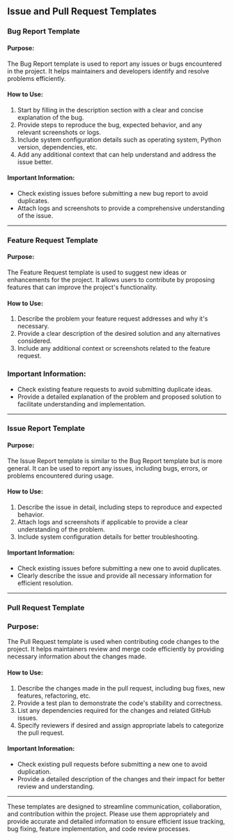 ## Issue and Pull Request Templates

### Bug Report Template

#### Purpose:
The Bug Report template is used to report any issues or bugs encountered in the project. It helps maintainers and developers identify and resolve problems efficiently.

#### How to Use:
1. Start by filling in the description section with a clear and concise explanation of the bug.
2. Provide steps to reproduce the bug, expected behavior, and any relevant screenshots or logs.
3. Include system configuration details such as operating system, Python version, dependencies, etc.
4. Add any additional context that can help understand and address the issue better.

#### Important Information:
- Check existing issues before submitting a new bug report to avoid duplicates.
- Attach logs and screenshots to provide a comprehensive understanding of the issue.

---

### Feature Request Template

#### Purpose:
The Feature Request template is used to suggest new ideas or enhancements for the project. It allows users to contribute by proposing features that can improve the project's functionality.

#### How to Use:
1. Describe the problem your feature request addresses and why it's necessary.
2. Provide a clear description of the desired solution and any alternatives considered.
3. Include any additional context or screenshots related to the feature request.

### Important Information:
- Check existing feature requests to avoid submitting duplicate ideas.
- Provide a detailed explanation of the problem and proposed solution to facilitate understanding and implementation.

---

### Issue Report Template

#### Purpose:
The Issue Report template is similar to the Bug Report template but is more general. It can be used to report any issues, including bugs, errors, or problems encountered during usage.

#### How to Use:
1. Describe the issue in detail, including steps to reproduce and expected behavior.
2. Attach logs and screenshots if applicable to provide a clear understanding of the problem.
3. Include system configuration details for better troubleshooting.

#### Important Information:
- Check existing issues before submitting a new one to avoid duplicates.
- Clearly describe the issue and provide all necessary information for efficient resolution.

---

### Pull Request Template

### Purpose:
The Pull Request template is used when contributing code changes to the project. It helps maintainers review and merge code efficiently by providing necessary information about the changes made.

#### How to Use:
1. Describe the changes made in the pull request, including bug fixes, new features, refactoring, etc.
2. Provide a test plan to demonstrate the code's stability and correctness.
3. List any dependencies required for the changes and related GitHub issues.
4. Specify reviewers if desired and assign appropriate labels to categorize the pull request.

#### Important Information:
- Check existing pull requests before submitting a new one to avoid duplication.
- Provide a detailed description of the changes and their impact for better review and understanding.

---

These templates are designed to streamline communication, collaboration, and contribution within the project. Please use them appropriately and provide accurate and detailed information to ensure efficient issue tracking, bug fixing, feature implementation, and code review processes.
